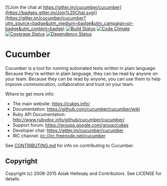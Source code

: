 [![Join the chat at https://gitter.im/cucumber/cucumber](https://badges.gitter.im/Join%20Chat.svg)](https://gitter.im/cucumber/cucumber?utm_source=badge&utm_medium=badge&utm_campaign=pr-badge&utm_content=badge) [![Build Status](https://secure.travis-ci.org/cucumber/cucumber-ruby.png)](http://travis-ci.org/cucumber/cucumber-ruby) [![Code Climate](https://codeclimate.com/github/cucumber/cucumber-ruby.png)](https://codeclimate.com/github/cucumber/cucumber-ruby) [![Coverage Status](https://coveralls.io/repos/cucumber/cucumber/badge.png?branch=master)](https://coveralls.io/r/cucumber/cucumber?branch=master) [![Dependency Status](https://gemnasium.com/cucumber/cucumber.png)](https://gemnasium.com/cucumber/cucumber)

# Cucumber


Cucumber is a tool for running automated tests written in plain language. Because they're
written in plain language, they can be read by anyone on your team. Because they can be 
read by anyone, you can use them to help improve communication, collaboration and trust on
your team.

Where to get more info:

  * The main website: https://cukes.info/
  * Documentation: https://github.com/cucumber/cucumber/wiki
  * Ruby API Documentation: http://www.rubydoc.info/github/cucumber/cucumber/
  * Support forum: https://groups.google.com/group/cukes
  * Developer chat: https://gitter.im/cucumber/cucumber
  * IRC channel: [irc://irc.freenode.net/cucumber](irc://irc.freenode.net/cucumber)

See [CONTRIBUTING.md](CONTRIBUTING.md) for info on contributing to Cucumber.

## Copyright

Copyright (c) 2008-2015 Aslak Hellesøy and Contributors. See LICENSE for details.
